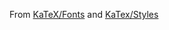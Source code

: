 From [KaTeX/Fonts](https://github.com/KaTeX/KaTeX/tree/main/fonts) and [KaTex/Styles](https://github.com/KaTeX/KaTeX/tree/main/src/styles)
